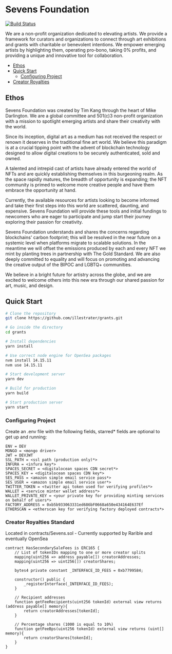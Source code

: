 # Sevens Foundation

[![Build Status](https://travis-ci.org/crsandeep/simple-react-full-stack.svg?branch=master)](https://travis-ci.org/crsandeep/simple-react-full-stack)


We are a non-profit organization dedicated to elevating artists. We provide a framework for curators and organizations to connect through art exhibitions and grants with charitable or benevolent intentions. We empower emerging artists by highlighting them, operating pro-bono, taking 0% profits, and providing a unique and innovative tool for collaboration.

- [Ethos](#ethos)
- [Quick Start](#quick-start)
  - [Configuring Project](#configuring-project)
- [Creator Royalties](#creator-royalties-standard)

## Ethos

Sevens Foundation was created by Tim Kang through the heart of Mike Darlington. We are a global committee and 501(c)3 non-profit organization with a mission to spotlight emerging artists and share their creativity with the world.

Since its inception, digital art as a medium has not received the respect or renown it deserves in the traditional fine art world. We believe this paradigm is at a crucial tipping point with the advent of blockchain technology designed to allow digital creations to be securely authenticated, sold and owned.

A talented and intrepid cast of artists have already entered the world of NFTs and are quickly establishing themselves in this burgeoning realm. As the space rapidly matures, the breadth of opportunity is expanding; the NFT community is primed to welcome more creative people and have them embrace the opportunity at hand.

Currently, the available resources for artists looking to become informed and take their first steps into this world are scattered, daunting, and expensive. Sevens Foundation will provide these tools and initial fundings to newcomers who are eager to participate and jump start their journey exploring their passion for creativity.

Sevens Foundation understands and shares the concerns regarding blockchains' carbon footprint; this will be resolved in the near future on a systemic level when platforms migrate to scalable solutions. In the meantime we will offset the emissions produced by each and every NFT we mint by planting trees in partnership with The Gold Standard. We are also deeply committed to equality and will focus on promoting and advancing the creative output of the BIPOC and LGBTQ+ communities.

We believe in a bright future for artistry across the globe, and we are excited to welcome others into this new era through our shared passion for art, music, and design.


## Quick Start

```bash
# Clone the repository
git clone https://github.com/illestrater/grants.git

# Go inside the directory
cd grants

# Install dependencies
yarn install

# Use correct node engine for OpenSea packages
nvm install 14.15.11
nvm use 14.15.11

# Start development server
yarn dev 

# Build for production
yarn build 

# Start production server
yarn start
```


### Configuring Project

Create an .env file with the following fields, starred* fields are optional to get up and running:

```
ENV = DEV
MONGO = <mongo driver>
JWT = DEVJWT
SSL_PATH = <ssl path (production only)*>
INFURA = <infura key*>
SPACES_SECRET = <digitalocean spaces CDN secret*>
SPACES_KEY = <digitalocean spaces CDN key*>
SES_PASS = <amazon simple email service pass*>
SES_USER = <amazon simple email service user*>
TWITTER_TOKEN = <twitter api token used for verifying profiles*>
WALLET = <service minter wallet address*>
WALLET_PRIVATE_KEY = <your private key for providing minting services on behalf of users*>
FACTORY_ADDRESS = 0xb5b933063331ed686bF0668a650e434164E637Ef
ETHERSCAN = <etherscan key for verifying factory deployed contracts*>
```

### Creator Royalties Standard

Located in contracts/Sevens.sol - Currently supported by Rarible and eventually OpenSea

```
contract HasSecondarySaleFees is ERC165 {
    // List of tokenIDs mapping to one or more creator splits
	mapping(uint256 => address payable[]) creatorAddresses;
	mapping(uint256 => uint256[]) creatorShares;

	bytes4 private constant _INTERFACE_ID_FEES = 0xb7799584;

	constructor() public {
		_registerInterface(_INTERFACE_ID_FEES);
	}

    // Recipient addresses 
	function getFeeRecipients(uint256 tokenId) external view returns (address payable[] memory){
		return creatorAddresses[tokenId];
	}

    // Percentage shares (1000 is equal to 10%)
	function getFeeBps(uint256 tokenId) external view returns (uint[] memory){
		return creatorShares[tokenId];
	}
}
```